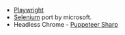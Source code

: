 - [Playwright](https://github.com/microsoft/playwright-dotnet)
- [Selenium](https://github.com/SeleniumHQ/selenium) port by microsoft.
- Headless Chrome - [Puppeteer Sharp](https://github.com/hardkoded/puppeteer-sharp)